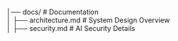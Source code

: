 │── docs/                               # Documentation  
│   ├── architecture.md                   # System Design Overview  
│   ├── security.md                       # AI Security Details
